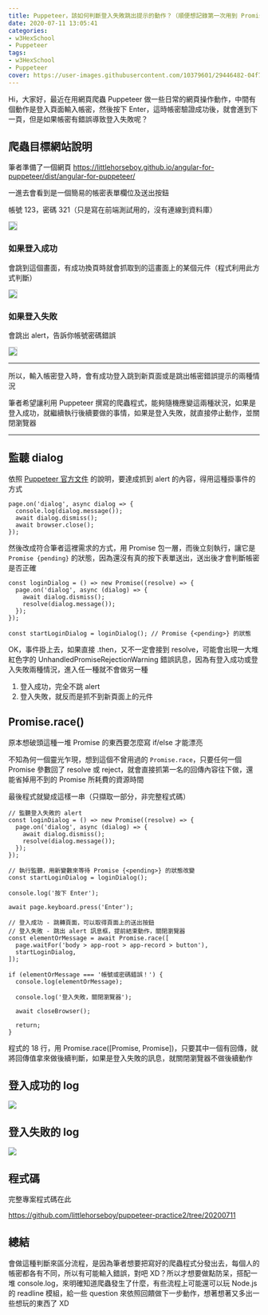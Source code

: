 ```yaml
---
title: Puppeteer，該如何判斷登入失敗跳出提示的動作？（順便想記錄第一次用到 Promise.race() XD）
date: 2020-07-11 13:05:41
categories:
- w3HexSchool
- Puppeteer
tags:
- w3HexSchool
- Puppeteer
cover: https://user-images.githubusercontent.com/10379601/29446482-04f7036a-841f-11e7-9872-91d1fc2ea683.png
---
```


Hi，大家好，最近在用網頁爬蟲 Puppeteer 做一些日常的網頁操作動作，中間有個動作是登入頁面輸入帳密，然後按下 Enter，這時帳密驗證成功後，就會進到下一頁，但是如果帳密有錯誤導致登入失敗呢？

## 爬蟲目標網站說明

筆者準備了一個網頁 https://littlehorseboy.github.io/angular-for-puppeteer/dist/angular-for-puppeteer/

一進去會看到是一個簡易的帳密表單欄位及送出按鈕

帳號 123，密碼 321（只是寫在前端測試用的，沒有連線到資料庫）

<img src="https://i.imgur.com/N6dgRtN.png" style="border: 1px solid #CCC" />

### 如果登入成功

會跳到這個畫面，有成功換頁時就會抓取到的這畫面上的某個元件（程式利用此方式判斷）

<img src="https://i.imgur.com/GHwOoZH.png" style="border: 1px solid #CCC" />

### 如果登入失敗

會跳出 alert，告訴你帳號密碼錯誤

<img src="https://i.imgur.com/1ByT7Xe.png" style="border: 1px solid #CCC" />

---

所以，輸入帳密登入時，會有成功登入跳到新頁面或是跳出帳密錯誤提示的兩種情況

筆者希望讓利用 Puppeteer 撰寫的爬蟲程式，能夠隨機應變這兩種狀況，如果是登入成功，就繼續執行後續要做的事情，如果是登入失敗，就直接停止動作，並關閉瀏覽器

---

## 監聽 dialog

依照 [Puppeteer 官方文件](https://pptr.dev/#?product=Puppeteer&version=v5.0.0&show=api-class-dialog) 的說明，要達成抓到 alert 的內容，得用這種掛事件的方式

```javascript=
page.on('dialog', async dialog => {
  console.log(dialog.message());
  await dialog.dismiss();
  await browser.close();
});
```

然後改成符合筆者這裡需求的方式，用 Promise 包一層，而後立刻執行，讓它是 `Promise {pending}` 的狀態，因為還沒有真的按下表單送出，送出後才會判斷帳密是否正確

```javascript=
const loginDialog = () => new Promise((resolve) => {
  page.on('dialog', async (dialog) => {
    await dialog.dismiss();
    resolve(dialog.message());
  });
});

const startLoginDialog = loginDialog(); // Promise {<pending>} 的狀態
```

OK，事件掛上去，如果直接 .then，又不一定會接到 resolve，可能會出現一大堆紅色字的 UnhandledPromiseRejectionWarning 錯誤訊息，因為有登入成功或登入失敗兩種情況，進入任一種就不會做另一種

1. 登入成功，完全不跳 alert
2. 登入失敗，就反而是抓不到新頁面上的元件

## Promise.race()

原本想破頭這種一堆 Promise 的東西要怎麼寫 if/else 才能漂亮

不知為何一個靈光乍現，想到這個不曾用過的 `Promise.race`，只要任何一個 Promise 參數回了 resolve 或 reject，就會直接抓第一名的回傳內容往下做，還能省掉用不到的 Promise 所耗費的資源時間

最後程式就變成這樣一串（只擷取一部分，非完整程式碼）
```javascript=
// 監聽登入失敗的 alert
const loginDialog = () => new Promise((resolve) => {
  page.on('dialog', async (dialog) => {
    await dialog.dismiss();
    resolve(dialog.message());
  });
});

// 執行監聽，用新變數來等待 Promise {<pending>} 的狀態改變
const startLoginDialog = loginDialog();

console.log('按下 Enter');

await page.keyboard.press('Enter');

// 登入成功 - 跳轉頁面，可以取得頁面上的送出按鈕
// 登入失敗 - 跳出 alert 訊息框，提前結束動作，關閉瀏覽器
const elementOrMessage = await Promise.race([
  page.waitFor('body > app-root > app-record > button'),
  startLoginDialog,
]);

if (elementOrMessage === '帳號或密碼錯誤！') {
  console.log(elementOrMessage);

  console.log('登入失敗，關閉瀏覽器');

  await closeBrowser();

  return;
}
```

程式的 18 行，用 Promise.race([Promise, Promise])，只要其中一個有回傳，就將回傳值拿來做後續判斷，如果是登入失敗的訊息，就關閉瀏覽器不做後續動作

## 登入成功的 log

![](https://i.imgur.com/HHOzITa.png)

## 登入失敗的 log

![](https://i.imgur.com/bqBspJN.png)

## 程式碼

完整專案程式碼在此

https://github.com/littlehorseboy/puppeteer-practice2/tree/20200711

## 總結

會做這種判斷來區分流程，是因為筆者想要把寫好的爬蟲程式分發出去，每個人的帳密都各有不同，所以有可能輸入錯誤，對吧 XD？所以才想要做點防呆，搭配一堆 console.log，來明確知道爬蟲發生了什麼，有些流程上可能還可以玩 Node.js 的 readline 模組，給一些 question 來依照回饋做下一步動作，想著想著又多出一些想玩的東西了 XD
